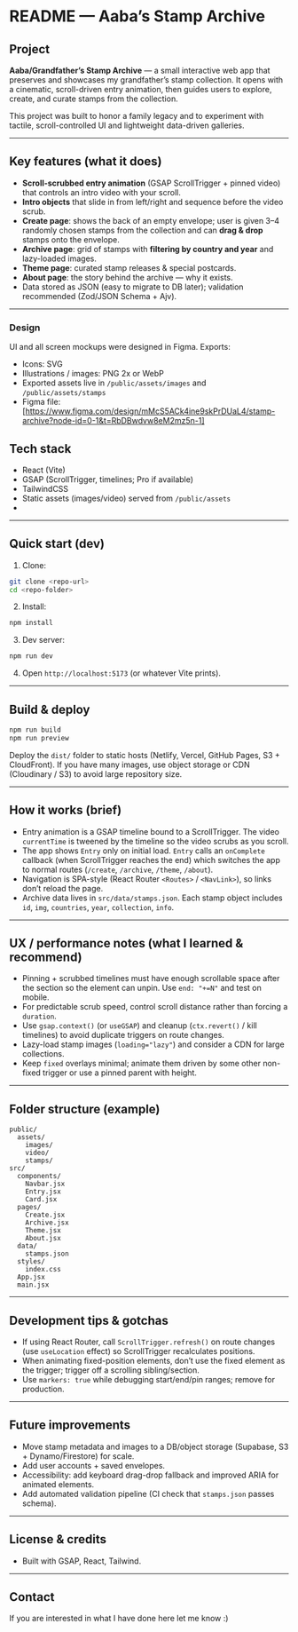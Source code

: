 # README — Aaba’s Stamp Archive 

## Project

**Aaba/Grandfather’s Stamp Archive** — a small interactive web app that preserves and showcases my grandfather’s stamp collection. It opens with a cinematic, scroll-driven entry animation, then guides users to explore, create, and curate stamps from the collection.

This project was built to honor a family legacy and to experiment with tactile, scroll-controlled UI and lightweight data-driven galleries.

---

## Key features (what it does)

* **Scroll-scrubbed entry animation** (GSAP ScrollTrigger + pinned video) that controls an intro video with your scroll.
* **Intro objects** that slide in from left/right and sequence before the video scrub.
* **Create page**: shows the back of an empty envelope; user is given 3–4 randomly chosen stamps from the collection and can **drag & drop** stamps onto the envelope.
* **Archive page**: grid of stamps with **filtering by country and year** and lazy-loaded images.
* **Theme page**: curated stamp releases & special postcards.
* **About page**: the story behind the archive — why it exists.
* Data stored as JSON (easy to migrate to DB later); validation recommended (Zod/JSON Schema + Ajv).

---
### Design
UI and all screen mockups were designed in Figma. Exports:
- Icons: SVG
- Illustrations / images: PNG 2x or WebP
- Exported assets live in `/public/assets/images` and `/public/assets/stamps`
- Figma file: [https://www.figma.com/design/mMcS5ACk4ine9skPrDUaL4/stamp-archive?node-id=0-1&t=RbDBwdvw8eM2mz5n-1]

## Tech stack

* React (Vite)
* GSAP (ScrollTrigger, timelines; Pro if available)
* TailwindCSS
* Static assets (images/video) served from `/public/assets`
* 

---

## Quick start (dev)

1. Clone:

```bash
git clone <repo-url>
cd <repo-folder>
```

2. Install:

```bash
npm install
```

3. Dev server:

```bash
npm run dev
```

4. Open `http://localhost:5173` (or whatever Vite prints).

---

## Build & deploy

```bash
npm run build
npm run preview
```

Deploy the `dist/` folder to static hosts (Netlify, Vercel, GitHub Pages, S3 + CloudFront). If you have many images, use object storage or CDN (Cloudinary / S3) to avoid large repository size.

---

## How it works (brief)

* Entry animation is a GSAP timeline bound to a ScrollTrigger. The video `currentTime` is tweened by the timeline so the video scrubs as you scroll.
* The app shows `Entry` only on initial load. `Entry` calls an `onComplete` callback (when ScrollTrigger reaches the end) which switches the app to normal routes (`/create`, `/archive`, `/theme`, `/about`).
* Navigation is SPA-style (React Router `<Routes>` / `<NavLink>`), so links don’t reload the page.
* Archive data lives in `src/data/stamps.json`. Each stamp object includes `id`, `img`, `countries`, `year`, `collection`, `info`.

---

## UX / performance notes (what I learned & recommend)

* Pinning + scrubbed timelines must have enough scrollable space after the section so the element can unpin. Use `end: "+=N"` and test on mobile.
* For predictable scrub speed, control scroll distance rather than forcing a `duration`.
* Use `gsap.context()` (or `useGSAP`) and cleanup (`ctx.revert()` / kill timelines) to avoid duplicate triggers on route changes.
* Lazy-load stamp images (`loading="lazy"`) and consider a CDN for large collections.
* Keep `fixed` overlays minimal; animate them driven by some other non-fixed trigger or use a pinned parent with height.

---

## Folder structure (example)

```
public/
  assets/
    images/
    video/
    stamps/
src/
  components/
    Navbar.jsx
    Entry.jsx
    Card.jsx
  pages/
    Create.jsx
    Archive.jsx
    Theme.jsx
    About.jsx
  data/
    stamps.json
  styles/
    index.css
  App.jsx
  main.jsx
```

---

## Development tips & gotchas

* If using React Router, call `ScrollTrigger.refresh()` on route changes (use `useLocation` effect) so ScrollTrigger recalculates positions.
* When animating fixed-position elements, don’t use the fixed element as the trigger; trigger off a scrolling sibling/section.
* Use `markers: true` while debugging start/end/pin ranges; remove for production.

---

## Future improvements

* Move stamp metadata and images to a DB/object storage (Supabase, S3 + Dynamo/Firestore) for scale.
* Add user accounts + saved envelopes.
* Accessibility: add keyboard drag-drop fallback and improved ARIA for animated elements.
* Add automated validation pipeline (CI check that `stamps.json` passes schema).

---

## License & credits
* Built with GSAP, React, Tailwind.

---

## Contact
If you are interested in what I have done here let me know :)
